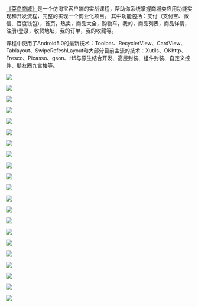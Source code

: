 [《菜鸟商城》](http://www.cniao5.com/course/10073)是一个仿淘宝客户端的实战课程，帮助你系统掌握商城类应用功能实现和开发流程，完整的实现一个商业化项目。
其中功能包括：支付（支付宝、微信、百度钱包），首页，热卖，商品大全，购物车，我的，商品列表，商品详情，注册/登录，收货地址，我的订单，我的收藏等。

课程中使用了Android5.0的最新技术：Toolbar、RecyclerView、CardView、Tablayout、SwipeRefeshLayout和大部分目前主流的技术：Xutils、OKhttp、Fresco、Picasso、gson、H5与原生结合开发、高层封装、组件封装、自定义控件、朋友圈九宫格等。

![](https://raw.githubusercontent.com/angelOnly/CNiao5Shop/master/demo6.gif)

![](https://raw.githubusercontent.com/angelOnly/CNiao5Shop/master/demo2.gif)

![](https://raw.githubusercontent.com/angelOnly/CNiao5Shop/master/demo3.gif)

![](https://raw.githubusercontent.com/angelOnly/CNiao5Shop/master/demo4.gif)

![](https://raw.githubusercontent.com/angelOnly/CNiao5Shop/master/demo5.gif)

![](https://raw.githubusercontent.com/angelOnly/CNiao5Shop/master/demo12.png)

![](https://raw.githubusercontent.com/angelOnly/CNiao5Shop/master/demo11.png)

![](https://raw.githubusercontent.com/angelOnly/CNiao5Shop/master/demo13.png)

![](https://raw.githubusercontent.com/angelOnly/CNiao5Shop/master/demo17.jpeg)

![](https://raw.githubusercontent.com/angelOnly/CNiao5Shop/master/demo8.png)

![](https://raw.githubusercontent.com/angelOnly/CNiao5Shop/master/demo3.jpeg)

![](https://raw.githubusercontent.com/angelOnly/CNiao5Shop/master/demo7.jpeg)

![](https://raw.githubusercontent.com/angelOnly/CNiao5Shop/master/demo1.jpeg)

![](https://raw.githubusercontent.com/angelOnly/CNiao5Shop/master/demo2.png)

![](https://raw.githubusercontent.com/angelOnly/CNiao5Shop/master/demo15.jpeg)

![](https://raw.githubusercontent.com/angelOnly/CNiao5Shop/master/demo4.png)

![](https://raw.githubusercontent.com/angelOnly/CNiao5Shop/master/demo14.png)

![](https://raw.githubusercontent.com/angelOnly/CNiao5Shop/master/demo10.png)

![](https://raw.githubusercontent.com/angelOnly/CNiao5Shop/master/demo9.png)

![](https://raw.githubusercontent.com/angelOnly/CNiao5Shop/master/demo5.jpeg)

![](https://raw.githubusercontent.com/angelOnly/CNiao5Shop/master/demo6.png)


